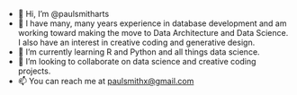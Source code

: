 - 👋 Hi, I’m @paulsmitharts
- 👀 I have many, many years experience in database development and am working toward making the move to Data Architecture and Data Science. I also have an interest in creative coding and generative design.
- 🌱 I’m currently learning R and Python and all things data science.
- 💞️ I’m looking to collaborate on data science and creative coding projects.
- 📫 You can reach me at paulsmithx@gmail.com

<!---
paulsmitharts/paulsmitharts is a ✨ special ✨ repository because its `README.md` (this file) appears on your GitHub profile.
You can click the Preview link to take a look at your changes.
--->
